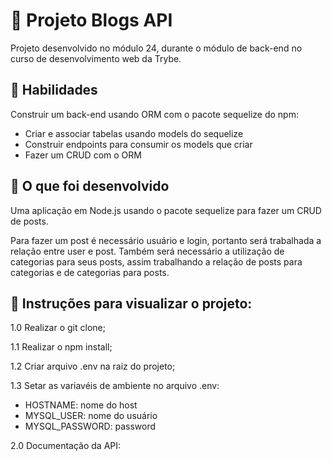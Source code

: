 # :dart: Projeto Blogs API
Projeto desenvolvido no módulo 24, durante o módulo de back-end no curso de desenvolvimento web da Trybe.


## :brain: Habilidades

Construir um back-end usando ORM com o pacote sequelize do npm:

- Criar e associar tabelas usando models do sequelize
- Construir endpoints para consumir os models que criar
- Fazer um CRUD com o ORM


## :wrench: O que foi desenvolvido

Uma aplicação em Node.js usando o pacote sequelize para fazer um CRUD de posts.

Para fazer um post é necessário usuário e login, portanto será trabalhada a relação entre user e post. Também será necessário a utilização de categorias para seus posts, assim trabalhando a relação de posts para categorias e de categorias para posts.


## :dart: Instruções para visualizar o projeto:

1.0 Realizar o git clone;

1.1 Realizar o npm install;

1.2 Criar arquivo .env na raiz do projeto;

1.3 Setar as variavéis de ambiente no arquivo .env:
- HOSTNAME: nome do host
- MYSQL_USER: nome do usuário
- MYSQL_PASSWORD: password

2.0 Documentação da API: 
